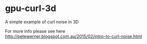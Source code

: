 # gpu-curl-3d

A simple example of curl noise in 3D

For more info please see here http://petewerner.blogspot.com.au/2015/02/intro-to-curl-noise.html
